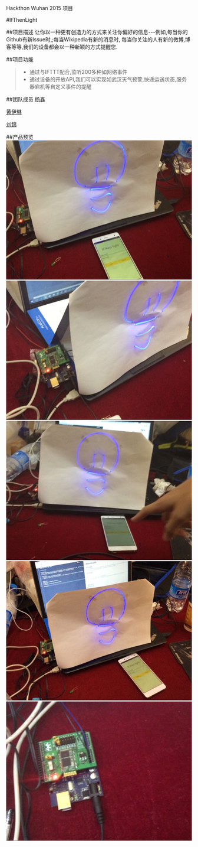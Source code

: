 Hackthon Wuhan 2015 项目

#IfThenLight

##项目描述
让你以一种更有创造力的方式来关注你偏好的信息---例如,每当你的Github有新Issue时,;每当Wikipedia有新的消息时,
每当你关注的人有新的微博,博客等等,我们的设备都会以一种新颖的方式提醒您.

##项目功能
>* 通过与IFTTT配合,监听200多种如网络事件
>* 通过设备的开放API,我们可以实现如武汉天气预警,快递运送状态,服务器宕机等自定义事件的提醒


##团队成员
[杨鑫](https://github.com/Hsiny)

[黄伊琳](http://weibo.com/5107336542)

[刘锦](http://blog.csdn.net/u010296193)

##产品预览
![image](https://raw.githubusercontent.com/hsiny/IfThenLight/master/pic/1.jpg)
![image](https://raw.githubusercontent.com/hsiny/IfThenLight/master/pic/2.jpg)
![image](https://raw.githubusercontent.com/hsiny/IfThenLight/master/pic/3.jpg)
![image](https://raw.githubusercontent.com/hsiny/IfThenLight/master/pic/4.jpg)
![image](https://raw.githubusercontent.com/hsiny/IfThenLight/master/pic/5.jpg)


